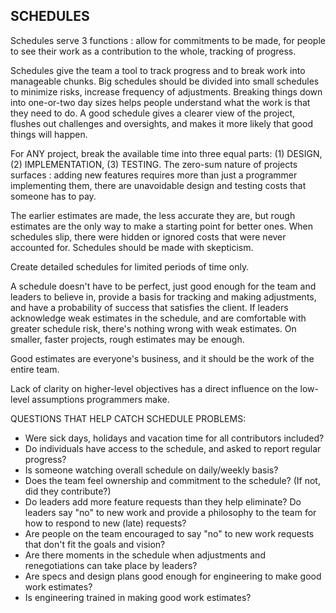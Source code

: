 
## SCHEDULES

Schedules serve 3 functions : allow for commitments to be made, for people to see their work as a contribution to the whole, tracking of progress.

Schedules give the team a tool to track progress and to break work into manageable chunks.
Big schedules should be divided into small schedules to minimize risks, increase frequency of adjustments.
Breaking things down into one-or-two day sizes helps people understand what the work is that they need to do.
A good schedule gives a clearer view of the project, flushes out challenges and oversights, and makes it more likely that good things will happen.

For ANY project, break the available time into three equal parts: (1) DESIGN, (2) IMPLEMENTATION, (3) TESTING.
The zero-sum nature of projects surfaces : adding new features requires more than just a programmer implementing them, there are unavoidable design and testing costs that someone has to pay.

The earlier estimates are made, the less accurate they are, but rough estimates are the only way to make a starting point for better ones.
When schedules slip, there were hidden or ignored costs that were never accounted for.
Schedules should be made with skepticism.

Create detailed schedules for limited periods of time only.

A schedule doesn't have to be perfect, just good enough for the team and leaders to believe in, provide a basis for tracking and making adjustments, and have a probability of success that satisfies the client.
If leaders acknowledge weak estimates in the schedule, and are comfortable with greater schedule risk, there's nothing wrong with weak estimates. On smaller, faster projects, rough estimates may be enough.

Good estimates are everyone's business, and it should be the work of the entire team.

Lack of clarity on higher-level objectives has a direct influence on the low-level assumptions programmers make.

QUESTIONS THAT HELP CATCH SCHEDULE PROBLEMS:
* Were sick days, holidays and vacation time for all contributors included?
* Do individuals have access to the schedule, and asked to report regular progress?
* Is someone watching overall schedule on daily/weekly basis?
* Does the team feel ownership and commitment to the schedule? (If not, did they contribute?)
* Do leaders add more feature requests than they help eliminate? Do leaders say "no" to new work and provide a philosophy to the team for how to respond to new (late) requests?
* Are people on the team encouraged to say "no" to new work requests that don't fit the goals and vision?
* Are there moments in the schedule when adjustments and renegotiations can take place by leaders?
* Are specs and design plans good enough for engineering to make good work estimates?
* Is engineering trained in making good work estimates?


